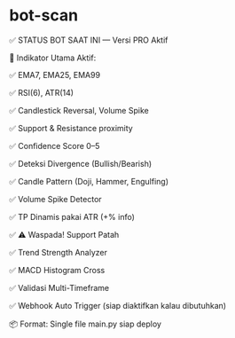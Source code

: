 # bot-scan
✅ STATUS BOT SAAT INI — Versi PRO Aktif

🔧 Indikator Utama Aktif:

✅ EMA7, EMA25, EMA99

✅ RSI(6), ATR(14)

✅ Candlestick Reversal, Volume Spike

✅ Support & Resistance proximity

✅ Confidence Score 0–5

✅ Deteksi Divergence (Bullish/Bearish)

✅ Candle Pattern (Doji, Hammer, Engulfing)

✅ Volume Spike Detector

✅ TP Dinamis pakai ATR (+% info)

✅ ⚠️ Waspada! Support Patah

✅ Trend Strength Analyzer

✅ MACD Histogram Cross

✅ Validasi Multi-Timeframe

✅ Webhook Auto Trigger (siap diaktifkan kalau dibutuhkan)


📦 Format: Single file main.py siap deploy

